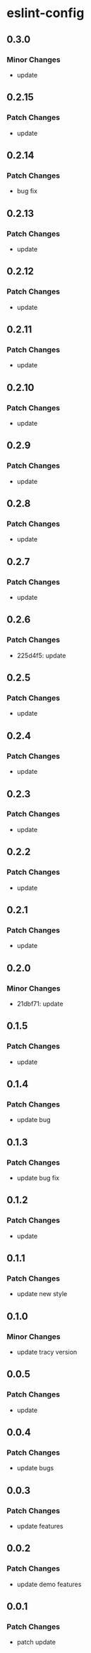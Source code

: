# eslint-config

## 0.3.0

### Minor Changes

- update

## 0.2.15

### Patch Changes

- update

## 0.2.14

### Patch Changes

- bug fix

## 0.2.13

### Patch Changes

- update

## 0.2.12

### Patch Changes

- update

## 0.2.11

### Patch Changes

- update

## 0.2.10

### Patch Changes

- update

## 0.2.9

### Patch Changes

- update

## 0.2.8

### Patch Changes

- update

## 0.2.7

### Patch Changes

- update

## 0.2.6

### Patch Changes

- 225d4f5: update

## 0.2.5

### Patch Changes

- update

## 0.2.4

### Patch Changes

- update

## 0.2.3

### Patch Changes

- update

## 0.2.2

### Patch Changes

- update

## 0.2.1

### Patch Changes

- update

## 0.2.0

### Minor Changes

- 21dbf71: update

## 0.1.5

### Patch Changes

- update

## 0.1.4

### Patch Changes

- update bug

## 0.1.3

### Patch Changes

- update bug fix

## 0.1.2

### Patch Changes

- update

## 0.1.1

### Patch Changes

- update new style

## 0.1.0

### Minor Changes

- update tracy version

## 0.0.5

### Patch Changes

- update

## 0.0.4

### Patch Changes

- update bugs

## 0.0.3

### Patch Changes

- update features

## 0.0.2

### Patch Changes

- update demo features

## 0.0.1

### Patch Changes

- patch update
